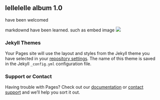 ## lellelelle album 1.0

have been welcomed




markdownd have been learned.
such as embed image
![](http://xiaoiceimage.blob.core.chinacloudapi.cn/q20/people-md5/c05890585c34a63ac5daa302c6ed8621.jpg)

### Jekyll Themes

Your Pages site will use the layout and styles from the Jekyll theme you have selected in your [repository settings](https://github.com/kitschRD/lellelelle-album.github.io/settings). The name of this theme is saved in the Jekyll `_config.yml` configuration file.

### Support or Contact

Having trouble with Pages? Check out our [documentation](https://help.github.com/categories/github-pages-basics/) or [contact support](https://github.com/contact) and we’ll help you sort it out.
